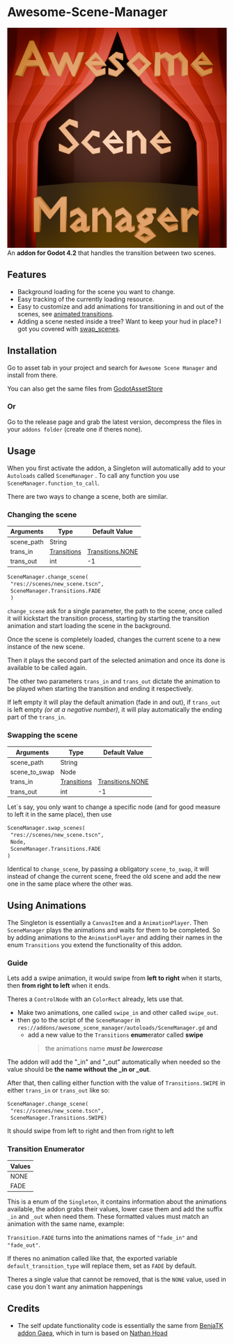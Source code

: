# Awesome-Scene-Manager

![the plugin icon](/plugin_icon.png)
An **addon for Godot 4.2** that handles the transition between two scenes.

## Features

* Background loading for the scene you want to change.
* Easy tracking of the currently loading resource.
* Easy to customize and add animations for transitioning in and out of the scenes, see [animated transitions](#using-animations).
* Adding a scene nested inside a tree? Want to keep your hud in place? I got you covered with [swap_scenes](#swapping-the-scene).

## Installation

Go to asset tab in your project and search for `Awesome Scene Manager` and install from there.

You can also get the same files from [GodotAssetStore](https://godotengine.org/asset-library/asset/2820)

### Or

Go to the release page and grab the latest version, decompress the files in your `addons folder` (create one if theres none).

## Usage

When you first activate the addon, a Singleton will automatically add to your `Autoloads` called `SceneManager` . To call any function you use `SceneManager.function_to_call`.

There are two ways to change a scene, both are similar.

### Changing the scene

| Arguments  | Type | Default Value|
| -----------|------|--------------|
| scene_path  | String ||
| trans_in  | [Transitions](#transition-enumerator)|[Transitions.NONE](#transition-enumerator)|
| trans_out  | int| -1 |

``` GDScript
SceneManager.change_scene(
 "res://scenes/new_scene.tscn",
 SceneManager.Transitions.FADE
 )
```

`change_scene` ask for a single parameter, the path to the scene, once called it will kickstart the transition process, starting by starting the transition animation and start loading the scene in the background.

Once the scene is completely loaded, changes the current scene to a new instance of the new scene.

 Then it plays the second part of the selected animation and once its done is available to be called again.

 The other two parameters `trans_in` and `trans_out` dictate the animation to be played when starting the transition and ending it respectively.

 If left empty it will play the default animation (fade in and out), if `trans_out` is left empty _(or at a negative number)_, it will play automatically the ending part of the `trans_in`.

### Swapping the scene

| Arguments  | Type | Default Value|
| -----------|------|--------------|
| scene_path  | String |   |
|scene_to_swap|Node|    |
| trans_in  | [Transitions](#transition-enumerator)|[Transitions.NONE](#transition-enumerator)|
| trans_out  | int | -1 |

 Let´s say, you only want to change a specific node (and for good measure to left it in the same place), then use

 ```GDScript
 SceneManager.swap_scenes(
  "res://scenes/new_scene.tscn",
  Node,
  SceneManager.Transitions.FADE
 )
 ```

 Identical to `change_scene`, by passing a obligatory `scene_to_swap`, it will instead of change the current scene, freed the old scene and add the new one in the same place where the other was.

## Using Animations

The Singleton is essentially a `CanvasItem` and a `AnimationPlayer`. Then `SceneManager` plays the animations and waits for them to be completed. So by adding animations to the `AnimationPlayer` and adding their names in the enum `Transitions` you extend the functionality of this addon.

### Guide

Lets add a swipe animation, it would swipe from **left to right** when it starts, then **from right to left** when it ends.

Theres a `ControlNode` with an `ColorRect` already, lets use that.

* Make two animations, one called `swipe_in` and other called `swipe_out`.
* then go to the script of the `SceneManager` in `res://addons/awesome_scene_manager/autoloads/SceneManager.gd` and
  * add a new value to the `Transitions` **enum**erator called **swipe**
    > the animations name _**must be lowercase**_

The addon will add the "_in" and "_out" automatically when needed so the value should be **the name without the _in or _out**.

After that, then calling either function with the value of `Transitions.SWIPE` in either `trans_in` or `trans_out` like so:

``` GDScript
SceneManager.change_scene(
 "res://scenes/new_scene.tscn",
 SceneManager.Transitions.SWIPE)
```

It should swipe from left to right and then from right to left

### Transition Enumerator

| Values |
| -------|
| NONE  |
| FADE  |

This is a enum of the `Singleton`, it contains information about the animations available, the addon grabs their values, lower case them and add the suffix `_in` and `_out` when need them. These formatted values must match an animation with the same name, example:

`Transition.FADE` turns into the animations names of `"fade_in"` and `"fade_out"`.

If theres no animation called like that, the exported variable `default_transition_type` will replace them, set as `FADE` by default.

Theres a single value that cannot be removed, that is the `NONE` value, used in case you don´t want any animation happenings

## Credits

* The self update functionality code is essentially the same from [BenjaTK addon Gaea](https://github.com/BenjaTK/Gaea), which in turn is based on [Nathan Hoad](https://github.com/nathanhoad)
